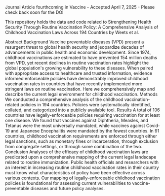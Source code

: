 Journal Article fourthcoming in Vaccine - Accepted April 7, 2025 - Please check back soon for the DOI

This repository holds the data and code related to Strengthening Health Security Through Routine Vaccination Policy: A Comprehensive Analysis of Childhood Vaccination Laws Across 194 Countries by Weets et al. 

Abstract 
Background Vaccine preventable diseases (VPD) present a resurgent threat to global health security and jeopardize decades of advancements in public health and economic development. Since 1974, childhood vaccinations are estimated to have prevented 154 million deaths from VPD, yet recent declines in routine vaccination rates highlight the global population's growing vulnerability to these diseases. When paired with appropriate access to healthcare and trusted information, evidence informed enforceable policies have demonstrably improved childhood vaccination rates in countries that have recently implemented more stringent laws on routine vaccination. Here we comprehensively map and describe the current legal environment for childhood vaccination. 
Methods We conducted a comprehensive analysis of the childhood vaccination-related policies in 194 countries. Policies were systematically identified, collated, and categorized into a publicly available tool. 
Results A total of 106 countries have legally-enforceable policies requiring vaccination for at least one disease. We found that vaccines against Diphtheria, Measles, and Tetanus were the most universally mandated, while vaccines against Covid-19 and Japanese Encephalitis were mandated by the fewest countries. In 91 countries, childhood vaccination requirements are enforced through either legal sanctions, such as monetary fines or incarceration, through exclusion from congregate settings, or through some combination of the two. 
Conclusion Analyses of the efficacy of childhood vaccination laws are predicated upon a comprehensive mapping of the current legal landscape related to routine immunization. Public health officials and researchers with an interest in increasing routine childhood vaccination rates in their country must know what characteristics of policy have been effective across various contexts. Our mapping of legally-enforceable childhood vaccination policies is foundational for assessing current vulnerabilities to vaccine-preventable diseases and future policy analyses. 
